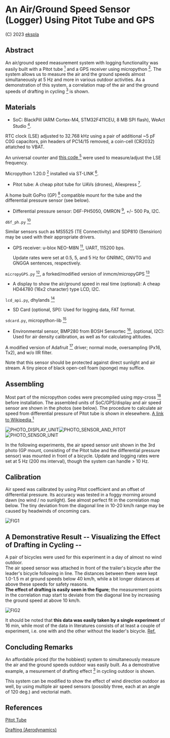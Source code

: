 # An Air/Ground Speed Sensor (Logger) Using Pitot Tube and GPS

(C) 2023 [ekspla](https://github.com/ekspla/Pitot_GPS_Sensor_Logger/)

## Abstract


An air/ground speed measurement system with logging functionality was easily built 
with a Pitot tube [<sup>1</sup>](https://en.wikipedia.org/wiki/Pitot_tube) and a GPS receiver using micropython [<sup>2</sup>](https://micropython.org/).  The system allows us 
to measure the air and the ground speeds almost simultaneously at 5 Hz and more in various 
outdoor activities.  As a demonstration of this system, a correlation map of the air 
and the ground speeds of drafting in cycling [<sup>3</sup>](https://en.wikipedia.org/wiki/Drafting_(aerodynamics)) is shown.


## Materials


- SoC:
BlackPill (ARM Cortex-M4, STM32F411CEU, 8 MB SPI flash), WeAct Studio [<sup>4</sup>](https://github.com/WeActStudio).

RTC clock (LSE) adjusted to 32.768 kHz using a pair of additional ~5 pF C0G capacitors, 
pin headers of PC14/15 removed, a coin-cell (CR2032) attatched to VBAT.

An universal counter and [this code <sup>5</sup>](https://jhalfmoon.com/dbc/2023/03/28/micropython%e7%9a%84%e5%8d%88%e7%9d%a198-stm32%e7%89%88%e3%80%81nucleo%e3%81%ae%e3%82%af%e3%83%ad%e3%83%83%e3%82%af%e8%a8%ad%e5%ae%9a%e3%82%92%e8%a6%8b%e7%9b%b4%e3%81%99/) were used to measure/adjust the LSE frequency.

Micropython 1.20.0 [<sup>2</sup>](https://micropython.org/) installed via ST-LINK [<sup>6</sup>](https://www.st.com/en/development-tools/st-link-v2.html).


- Pitot tube:
A cheap pitot tube for UAVs (drones), Aliexpress [<sup>7</sup>](https://www.aliexpress.com/w/wholesale-pitot-tube.html).

A home built GoPro (GP) [<sup>8</sup>](https://gopro.com/) compatible mount for the tube and the differential pressure sensor (see below).


- Differential pressure sensor:
D6F-PH5050, OMRON [<sup>9</sup>](https://github.com/omron-devhub), +/- 500 Pa, I2C.

`d6f_ph.py` [<sup>10</sup>](https://github.com/ekspla/D6F-PH)

Similar sensors such as MS5525 (TE Connectivity) and SDP810 (Sensirion) may be used with their appropriate drivers.


- GPS receiver:
u-blox NEO-M8N [<sup>11</sup>](https://www.u-blox.com/en/product/neo-m8-series), UART, 115200 bps.

  Update rates were set at 0.5, 5, and 5 Hz for GNRMC, GNVTG and GNGGA sentences, respectively.
  
`micropyGPS.py` [<sup>12</sup>](https://github.com/ekspla/micropyGPS), a forked/modified version of inmcm/micropyGPS [<sup>13</sup>](https://github.com/inmcm/micropyGPS)


- A display to show the air/ground speed in real time (optional):
A cheap HD44780 (16x2 character) type LCD, I2C.

`lcd_api.py`, dhylands [<sup>14</sup>](https://github.com/dhylands/python_lcd)


- SD Card (optional, SPI):
Used for logging data, FAT format.

`sdcard.py`, micropython-lib [<sup>15</sup>](https://github.com/micropython/micropython-lib)


- Environmental sensor, BMP280 from BOSH Sensortec [<sup>16</sup>](https://www.bosch-sensortec.com/products/environmental-sensors/pressure-sensors/bmp280/), (optional, I2C):
Used for air density calibration, as well as for calculating altitudes.

A modified version of Adafruit [<sup>17</sup>](https://github.com/adafruit) driver; normal mode, oversampling (Px16, Tx2), and w/o IIR filter.

Note that this sensor should be protected against direct sunlight and air stream.  A tiny piece of black open-cell foam (sponge) may suffice.


## Assembling

Most part of the micropython codes were precompiled using mpy-cross [<sup>18</sup>](https://github.com/micropython/micropython/tree/master/mpy-cross) before installation.
The assembled units of SoC/GPS/display and air speed sensor are shown in the photos (see below).
The procedure to calculate air speed from differential pressure of Pitot tube is shown in 
elesewhere. [A link to Wikipedia <sup>1</sup>](https://en.wikipedia.org/wiki/Pitot_tube)

![PHOTO_DISPLAY_UNIT](https://github.com/ekspla/Pitot_GPS_Sensor_Logger/assets/23088524/597a1803-d24d-48b3-8af5-0211344b13ab "Display_Unit")![PHOTO_SENSOR_AND_PITOT](https://github.com/ekspla/Pitot_GPS_Sensor_Logger/assets/23088524/bd19487f-eebe-436c-b4d1-b03a5846598e "Sensor_Unit")![PHOTO_SENSOR_UNIT](https://github.com/ekspla/Pitot_GPS_Sensor_Logger/assets/23088524/8a9c0e06-09cd-4d3d-8f98-5ab75494a01e "Sensor_Unit")

In the following experiments, the air speed sensor unit shown in the 3rd photo (GP mount, 
consisting of the Pitot tube and the differential pressure sensor) was mounted in front of 
a bicycle.  Update and logging rates were set at 5 Hz (200 ms interval), though the system 
can handle > 10 Hz.


## Calibration

Air speed was calibrated by using Pitot coefficient and an offset of differential pressure.
Its accuracy was tested in a foggy morning around dawn (no wind / no sunlight).
See almost perfect fit in the correlation map below.  The tiny deviation from the diagonal 
line in 10-20 km/h range may be caused by headwinds of oncoming cars.

![FIG1](https://github.com/ekspla/Pitot_GPS_Sensor_Logger/assets/23088524/f7df4ba7-1bcd-483e-b431-faf6cff3856e "Fig1_Test_Calibration")


## A Demonstrative Result -- Visualizing the Effect of Drafting in Cycling --

A pair of bicycles were used for this experiment in a day of almost no wind outdoor.  
The air speed sensor was attached in front of the trailer's bicycle after the leader's 
bicycle following in line.  The distances between them were kept 1.0-1.5 m at ground speeds 
below 40 km/h, while a bit longer distances at above these speeds for safety reasons.  
**The effect of drafting is easily seen in the figure**; the measurement points in the correlation 
map start to deviate from the diagonal line by increasing the ground speed at above 10 km/h.

![FIG2](https://github.com/ekspla/Pitot_GPS_Sensor_Logger/assets/23088524/567399aa-fdd2-4cee-abe9-0b21babf997b "Fig2_Drafting_in_Cycling")

It should be noted that **this data was easily taken by a single experiment** of 16 min, while 
most of the data in literatures consists of at least a couple of experiment,
i.e. one with and the other without the leader's bicycle. [Ref.](https:// "REF_TO_BE_INCLUDED")


## Concluding Remarks

An affordable priced (for the hobbiest) system to simultaneously measure the air and the ground speeds 
outdoor was easily built.  As a demostrative example, a mesurement of drafting effect [<sup>3</sup>](https://en.wikipedia.org/wiki/Drafting_(aerodynamics)) in cycling outdoor 
is shown.

This system can be modified to show the effect of wind direction outdoor as well, by using 
multiple air speed sensors (possibly three, each at an angle of 120 deg.) and vectorial math.


## References

[Pitot Tube](https://en.wikipedia.org/wiki/Pitot_tube)

[Drafting (Aerodynamics)](https://en.wikipedia.org/wiki/Drafting_(aerodynamics))

